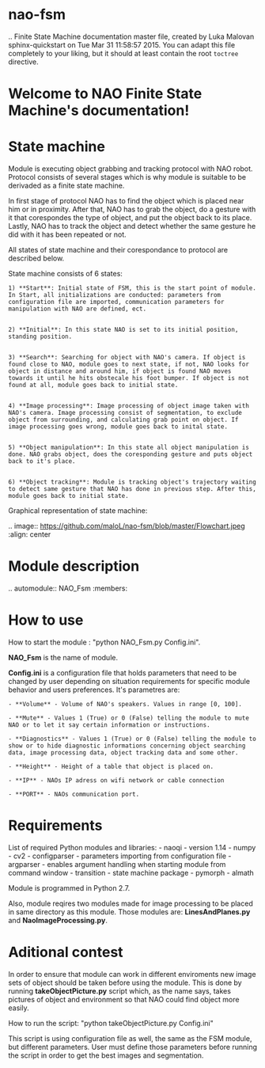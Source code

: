 # nao-fsm
.. Finite State Machine documentation master file, created by Luka Malovan
   sphinx-quickstart on Tue Mar 31 11:58:57 2015.
   You can adapt this file completely to your liking, but it should at least
   contain the root `toctree` directive.

**Welcome to NAO Finite State Machine's documentation!**
========================================================

State machine
=============

Module is executing object grabbing and tracking protocol with NAO robot. 
Protocol consists of several stages which is why module is suitable to be derivaded as a finite state machine.

In first stage of protocol NAO has to find the object which is placed near him or in proximity. 
After that, NAO has to grab the object, do a gesture with it that corespondes the type of object, and put the object back to its place.
Lastly, NAO has to track the object and detect whether the same gesture he did with it has been repeated or not.

All states of state machine and their corespondance to protocol are described below.

State machine consists of 6 states:

    1) **Start**: Initial state of FSM, this is the start point of module. In Start, all initializations are conducted: parameters from configuration file are imported, communication parameters for manipulation with NAO are defined, ect.


    2) **Initial**: In this state NAO is set to its initial position, standing position.


    3) **Search**: Searching for object with NAO's camera. If object is found close to NAO, module goes to next state, if not, NAO looks for object in distance and around him, if object is found NAO moves towards it until he hits obstecale his foot bumper. If object is not found at all, module goes back to initial state.  


    4) **Image processing**: Image processing of object image taken with NAO's camera. Image processing consist of segmentation, to exclude object from surrounding, and calculating grab point on object. If image processing goes wrong, module goes back to inital state. 


    5) **Object manipulation**: In this state all object manipulation is done. NAO grabs object, does the coresponding gesture and puts object back to it's place.


    6) **Object tracking**: Module is tracking object's trajectory waiting to detect same gesture that NAO has done in previous step. After this, module goes back to initial state.

Graphical representation of state machine:

.. image::  https://github.com/maloL/nao-fsm/blob/master/Flowchart.jpeg
   :align:   center

Module description
==================

.. automodule:: NAO_Fsm
   :members:

How to use
==========

How to start the module : "python NAO_Fsm.py Config.ini".

**NAO_Fsm** is the name of module. 

**Config.ini** is a configuration file that holds parameters that need to be changed by user depending on situation requirements for specific module behavior and users preferences. 
It's parametres are:

	- **Volume** - Volume of NAO's speakers. Values in range [0, 100]. 
	
	- **Mute** - Values 1 (True) or 0 (False) telling the module to mute NAO or to let it say certain information or instructions.

	- **Diagnostics** - Values 1 (True) or 0 (False) telling the module to show or to hide diagnostic informations concerning object searching data, image processing data, object tracking data and some other.	

	- **Height** - Height of a table that object is placed on. 

	- **IP** - NAOs IP adress on wifi network or cable connection

	- **PORT** - NAOs communication port.

Requirements
============

List of required Python modules and libraries:
	- naoqi - version 1.14
	- numpy 
	- cv2 
	- configparser - parameters importing from configuration file
	- argparser - enables argument handling when starting module from command window 
	- transition - state machine package
	- pymorph
	- almath

Module is programmed in Python 2.7.

Also, module reqires two modules made for image processing to be placed in same directory as this module.
Those modules are: **LinesAndPlanes.py** and **NaoImageProcessing.py**.

Aditional contest
=================

In order to ensure that module can work in different enviroments new image sets of object should be taken before using the module.
This is done by running **takeObjectPicture.py** script which, as the name says, takes pictures of object and environment so that NAO could find object more easily.

How to run the script: "python takeObjectPicture.py Config.ini"

This script is using configuration file as well, the same as the FSM module, but different parameters. User must define those parameters before running the script in order to
get the best images and segmentation.
